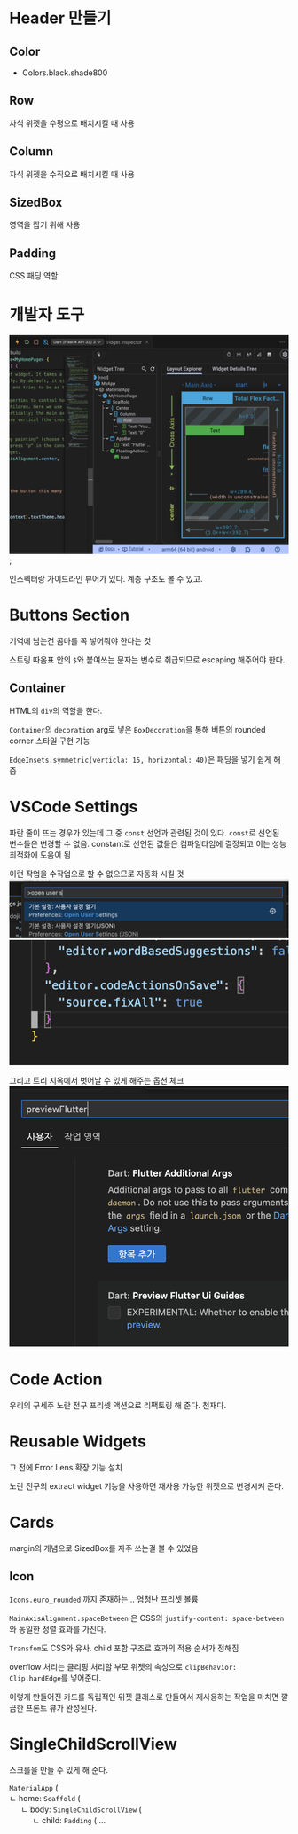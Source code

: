 # Header 만들기

## Color

- Colors.black.shade800

## Row

자식 위젯을 수평으로 배치시킬 때 사용

## Column

자식 위젯을 수직으로 배치시킬 때 사용

## SizedBox

영역을 잡기 위해 사용

## Padding

CSS 패딩 역할

# 개발자 도구

![dev_tools](/images/dev_tools.png);

인스펙터랑 가이드라인 뷰어가 있다. 계층 구조도 볼 수 있고.

# Buttons Section

기억에 남는건 콤마를 꼭 넣어줘야 한다는 것

스트링 따옴표 안의 `$`와 붙여쓰는 문자는 변수로 취급되므로 escaping 해주어야 한다.

## Container

HTML의 `div`의 역할을 한다.

`Container`의 `decoration` arg로 넣은 `BoxDecoration`을 통해 버튼의 rounded corner 스타일 구현 가능

`EdgeInsets.symmetric(verticla: 15, horizontal: 40)`은 패딩을 넣기 쉽게 해 줌

# VSCode Settings

파란 줄이 뜨는 경우가 있는데 그 중 `const` 선언과 관련된 것이 있다.
`const`로 선언된 변수들은 변경할 수 없음. constant로 선언된 값들은 컴파일타임에 결정되고 이는 성능 최적화에 도움이 됨

이런 작업을 수작업으로 할 수 없으므로 자동화 시킬 것
![open_user_setting](/images/open_user_setting.png)
![auto_fix](/images/auto_fix.png)

그리고 트리 지옥에서 벗어날 수 있게 해주는 옵션 체크
![ui_guide](/images/ui_guide.png)

# Code Action

우리의 구세주 노란 전구
프리셋 액션으로 리팩토링 해 준다. 천재다.

# Reusable Widgets

그 전에 Error Lens 확장 기능 설치

노란 전구의 extract widget 기능을 사용하면 재사용 가능한 위젯으로 변경시켜 준다.

# Cards

margin의 개념으로 SizedBox를 자주 쓰는걸 볼 수 있었음

## Icon

`Icons.euro_rounded` 까지 존재하는... 엄청난 프리셋 볼륨

`MainAxisAlignment.spaceBetween` 은 CSS의 `justify-content: space-between` 와 동일한 정렬 효과를 가진다.

`Transfom`도 CSS와 유사. child 포함 구조로 효과의 적용 순서가 정해짐

overflow 처리는 클리핑 처리할 부모 위젯의 속성으로 `clipBehavior: Clip.hardEdge`를 넣어준다.

이렇게 만들어진 카드를 독립적인 위젯 클래스로 만들어서 재사용하는 작업을 마치면 깔끔한 프론트 뷰가 완성된다.

# SingleChildScrollView

스크롤을 만들 수 있게 해 준다.

`MaterialApp` \(  
ㄴ home: `Scaffold` \(  
&emsp;&ensp;ㄴ body: `SingleChildScrollView` \(  
&emsp;&emsp;&emsp;ㄴ child: `Padding` \( ...
